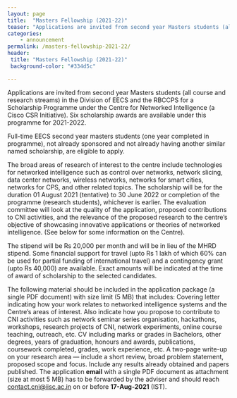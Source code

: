 ```yaml
---
layout: page
title:  "Masters Fellowship (2021-22)"
teaser: "Applications are invited from second year Masters students (all course and research streams) in the Division of EECS and the RBCCPS for a Scholarship Programme under the Centre for Networked Intelligence (a Cisco CSR Initiative).  Six scholarship awards are available under this programme for 2021-2022."
categories:
    - announcement
permalink: /masters-fellowship-2021-22/
header:
 title: "Masters Fellowship (2021-22)"
 background-color: "#334d5c"

---
```

Applications are invited from second year Masters students (all course and research streams) in the Division of EECS and the RBCCPS for a Scholarship Programme under the Centre for Networked Intelligence (a Cisco CSR Initiative).  Six scholarship awards are available under this programme for 2021-2022.

Full-time EECS second year masters students (one year completed in programme), not already sponsored and not already having another similar named scholarship, are eligible to apply.
 
The broad areas of research of interest to the centre include technologies for networked intelligence such as control over networks, network slicing, data center networks, wireless networks, networks for smart cities, networks for CPS, and other related topics. The scholarship will be for the duration 01 August 2021 (tentative) to 30 June 2022 or completion of the programme (research students), whichever is earlier. The evaluation committee will look at the quality of the application, proposed contributions to CNI activities, and the relevance of the proposed research to the centre’s objective of showcasing innovative applications or theories of networked intelligence. (See below for some information on the Centre).
 
The stipend will be Rs 20,000 per month and will be in lieu of the MHRD stipend. Some financial support for travel (upto Rs 1 lakh of which 60% can be used for partial funding of international travel) and a contingency grant (upto Rs 40,000) are available. Exact amounts will be indicated at the time of award of scholarship to the selected candidates.
 
The following material should be included in the application package (a single PDF document) with size limit (5 MB) that includes:
Covering letter indicating how your work relates to networked intelligence systems and the Centre’s areas of interest. Also indicate how you propose to contribute to CNI activities such as network seminar series organisation, hackathons, workshops, research projects of CNI, network experiments, online course teaching, outreach, etc. 
CV including marks or grades in Bachelors, other degrees, years of graduation, honours and awards, publications, coursework completed, grades, work experience, etc.
A two-page write-up on your research area — include a short review, broad problem statement, proposed scope and focus. Include any results already obtained and papers published.
The application **email** with a single PDF document as attachment (size at most 5 MB) has to be forwarded by the adviser and should reach contact.cni@iisc.ac.in on or before **17-Aug-2021** (IST).
